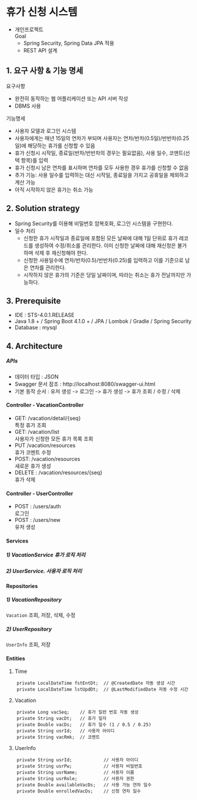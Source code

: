 # 휴가 신청 시스템
- 개인프로젝트</br>
Goal </br>
  - Spring Security, Spring Data JPA 적용
  - REST API 설계

## 1. 요구 사항 & 기능 명세
요구사항
* 완전히 동작하는 웹 어플리케이션 또는 API 서버 작성
* DBMS 사용</br>

기능명세
* 사용자 모델과 로그인 시스템
* 사용자에게는 매년 15일의 연차가 부되며 사용자는 연차/반차(0.5일)/반반차(0.25일)에 해당하는 휴가를 신청할 수 있음
* 휴가 신청시 시작일, 종료일(반차/반반차의 경우는 필요없음), 사용 일수, 코멘트(선택 항목)를 입력
* 휴가 신청시 남은 연차를 표시하며 연차를 모두 사용한 경우 휴가를 신청할 수 없음
* 추가 기능: 사용 일수를 입력하는 대신 시작일, 종료일을 가지고 공휴일을 제외하고 계산 가능 
* 아직 시작하지 않은 휴가는 취소 가능

## 2. Solution strategy
* Spring Security를 이용해 비밀번호 암복호화, 로그인 시스템을 구현한다.
* 일수 처리</br>
  - 신청한 휴가 시작일과 종료일에 포함된 모든 날짜에 대해 1일 단위로 휴가 레코드를 생성하여 수정/취소를 관리한다. 이미 신청한 날짜에 대해 재신청은 불가하며 삭제 후 재신청해야 한다.
  - 신청한 사용일수에 연차/반차(0.5)/반반차(0.25)를 입력하고 이를 기준으로 남은 연차를 관리한다.
  - 시작하지 않은 휴가의 기준은 당일 날짜이며, 따라는 취소는 휴가 전날까지만 가능하다.

## 3. Prerequisite 
   * IDE : STS-4.0.1.RELEASE
   * Java 1.8 + / Spring Boot 4.1.0 + / JPA / Lombok / Gradle / Spring Security
   * Database : mysql

## 4. Architecture
##### APIs 
 * 데이터 타입 : JSON
 * Swagger 문서 잠조 : http://localhost:8080/swagger-ui.html
 * 기본 동작 순서 : 유저 생성 -> 로그인 -> 휴가 생성 -> 휴가 조회 / 수정 / 삭제

#### Controller - VacationController
- GET: /vacation/detail/{seq} <br/> 특정 휴가 조회 <br/>
- GET: /vacation/list <br/> 사용자가 신청한 모든 휴가 목록 조회 <br/>
- PUT /vacation/resources <br/> 휴가 코멘트 수정 <br/>
- POST: /vacation/resources <br/> 새로운 휴가 생성 <br/>
- DELETE : /vacation/resources/{seq} <br/> 휴가 삭제 <br/>
#### Controller - UserController
- POST : /users/auth <br/> 로그인 <br/>
- POST : /users/new <br/> 유저 생성 

#### Services
##### 1) VacationService  휴가 로직 처리
##### 2) UserService.    사용자 로직 처리 

#### Repositories
##### 1) VacationRepository
`Vacation` 조회, 저장, 삭제, 수정
<br/>
##### 2) UserRepository
`UserInfo` 조회, 저장

#### Entities
1) Time
``` 
    private LocalDateTime fstEntDt;  // @CreatedDate 자동 생성 시간
    private LocalDateTime lstUpdDt;  // @LastModifiedDate 자동 수정 시간    
```

2) Vacation
``` 
    private Long vacSeq;    // 휴가 일련 번호 자동 생성
    private String vacDt;   // 휴가 일자
    private Double vacDs;   // 휴가 일수 (1 / 0.5 / 0.25)
    private String usrId;   // 사용자 아이디
    private String vacRmk;  // 코멘트    
```

3) UserInfo
```
    private String usrId;            // 사용자 아이디
    private String usrPw;            // 사용자 비밀번호
    private String usrName;          // 사용자 이름
    private String usrRole;          // 사용자 권한  
    private Double availableVacDs;   // 사용 가능 연차 일수
    private Double enrolledVacDs;    // 신청 연차 일수 
```
